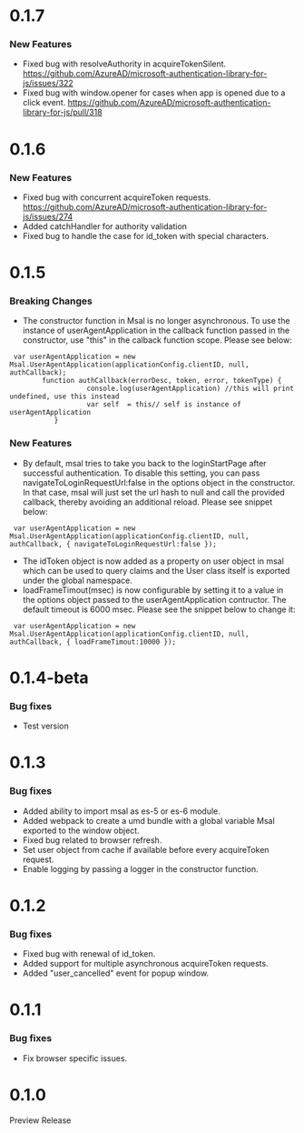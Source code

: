# 0.1.7
### New Features

* Fixed bug with resolveAuthority in acquireTokenSilent. https://github.com/AzureAD/microsoft-authentication-library-for-js/issues/322
* Fixed bug with window.opener for cases when app is opened due to a click event. https://github.com/AzureAD/microsoft-authentication-library-for-js/pull/318

# 0.1.6
### New Features

* Fixed bug with concurrent acquireToken requests. https://github.com/AzureAD/microsoft-authentication-library-for-js/issues/274
* Added catchHandler for authority validation
* Fixed bug to handle the case for id_token with special characters.

# 0.1.5

### Breaking Changes

* The constructor function in Msal is no longer asynchronous. To use the instance of userAgentApplication in the callback function passed in the constructor, use "this" in the calback function scope. Please see below:
```
 var userAgentApplication = new Msal.UserAgentApplication(applicationConfig.clientID, null, authCallback);
        function authCallback(errorDesc, token, error, tokenType) {
                   console.log(userAgentApplication) //this will print undefined, use this instead
                   var self  = this// self is instance of userAgentApplication
           }
```		   

### New Features

* By default, msal tries to take you back to the loginStartPage after successful authentication. To disable this setting, you can pass navigateToLoginRequestUrl:false
in the options object in the constructor. In that case, msal will just set the url hash to null and call the provided callback, thereby avoiding an additional reload. Please see snippet below:
```
 var userAgentApplication = new Msal.UserAgentApplication(applicationConfig.clientID, null, authCallback, { navigateToLoginRequestUrl:false });
```
* The idToken object is now added as a property on user object in msal which can be used to query claims and the User class itself is exported under the global namespace.
* loadFrameTimout(msec) is now configurable by setting it to a value in the options object passed to the userAgentApplication contructor. The default timeout is 6000 msec. Please see the snippet below to change it:
```
 var userAgentApplication = new Msal.UserAgentApplication(applicationConfig.clientID, null, authCallback, { loadFrameTimout:10000 });
```

# 0.1.4-beta

### Bug fixes

* Test version

# 0.1.3

### Bug fixes

* Added ability to import msal as es-5 or es-6 module.
* Added webpack to create a umd bundle with a global variable Msal exported to the window  object.
* Fixed bug related to browser refresh. 
* Set user object from cache if available before every acquireToken request.
* Enable logging by passing a logger in the constructor function.

# 0.1.2
### Bug fixes
* Fixed bug with renewal of id_token.
* Added support for multiple asynchronous acquireToken requests.
* Added "user_cancelled" event for popup window.

# 0.1.1
### Bug fixes
* Fix browser specific issues.

# 0.1.0
Preview Release 
